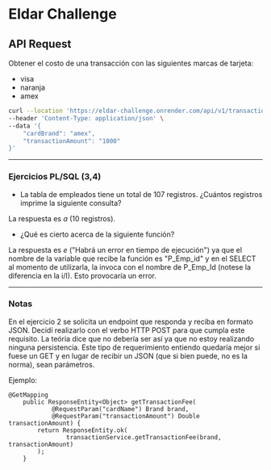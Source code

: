 # Eldar Challenge

## API Request
Obtener el costo de una transacción con las siguientes marcas de tarjeta:
- visa
- naranja
- amex
```bash
curl --location 'https://eldar-challenge.onrender.com/api/v1/transaction' \
--header 'Content-Type: application/json' \
--data '{
    "cardBrand": "amex",
    "transactionAmount": "1000"
}'
```

---
### Ejercicios PL/SQL (3,4)
- La tabla de empleados tiene un total de 107 registros. ¿Cuántos registros imprime la
siguiente consulta?

La respuesta es *a* (10 registros).

- ¿Qué es cierto acerca de la siguiente función?

La respuesta es *e* ("Habrá un error en tiempo de ejecución") ya que el nombre de la variable que recibe la función es "P_Emp_id" y en el SELECT al momento de utilizarla, la invoca con el nombre de P_Emp_Id (notese la diferencia en la i/I).
Esto provocaría un error.

---
### Notas
En el ejercicio 2 se solicita un endpoint que responda y reciba en formato JSON. Decidí realizarlo con el verbo HTTP POST para que cumpla este requisito. La teória dice que no debería ser así ya que no estoy realizando ninguna persistencia. Este tipo de requerimiento entiendo quedaría mejor si fuese un GET y en lugar de recibir un JSON (que si bien puede, no es la norma), sean parámetros. 

Ejemplo:
```
@GetMapping
    public ResponseEntity<Object> getTransactionFee(
            @RequestParam("cardName") Brand brand,
            @RequestParam("transactionAmount") Double transactionAmount) {
        return ResponseEntity.ok(
                transactionService.getTransactionFee(brand, transactionAmount)
        );
    }
```
